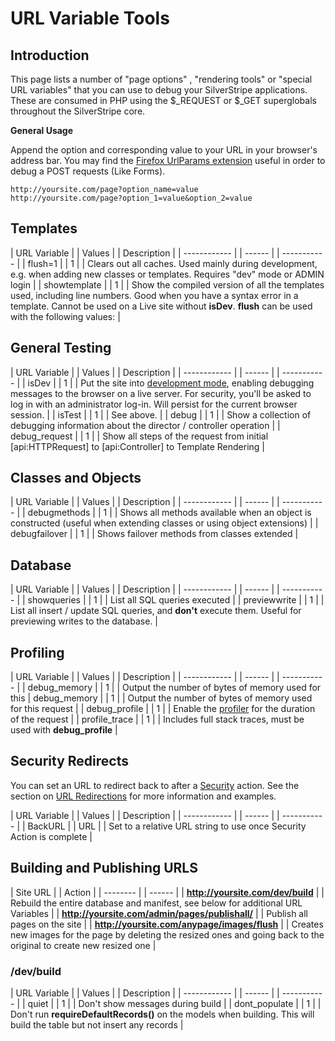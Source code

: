 # URL Variable Tools

## Introduction

This page lists a number of "page options" , "rendering tools" or "special URL variables" that you can use to debug your
SilverStripe applications.  These are consumed in PHP using the $_REQUEST or $_GET superglobals throughout the SilverStripe
core.

**General Usage**

Append the option and corresponding value to your URL in your browser's address bar.  You may find the [Firefox UrlParams extension](https://addons.mozilla.org/en-US/firefox/addon/1290) useful in order to debug a POST requests (Like Forms).

    http://yoursite.com/page?option_name=value
    http://yoursite.com/page?option_1=value&option_2=value

## Templates

 | URL Variable | | Values | | Description                                                     | 
 | ------------ | | ------ | | -----------                                                     | 
 | flush=1      | | 1      | | Clears out all caches. Used mainly during development, e.g. when adding new classes or templates. Requires "dev" mode or ADMIN login |
 | showtemplate | | 1      | | Show the compiled version of all the templates used, including line numbers.  Good when you have a syntax error in a template. Cannot be used on a Live site without **isDev**.  **flush** can be used with the following values: |

## General Testing

 | URL Variable  | | Values | | Description                                                | 
 | ------------  | | ------ | | -----------                                                | 
 | isDev         | | 1      | | Put the site into [development mode](/topics/debugging), enabling debugging messages to the browser on a live server.  For security, you'll be asked to log in with an administrator log-in. Will persist for the current browser session. | 
 | isTest        | | 1      | | See above. | 
 | debug         | | 1      | | Show a collection of debugging information about the director / controller operation        |
 | debug_request | | 1      | | Show all steps of the request from initial [api:HTTPRequest] to [api:Controller] to Template Rendering  | 

## Classes and Objects

 | URL Variable    | | Values | | Description                                                                               | 
 | ------------    | | ------ | | -----------                                                                               | 
 | debugmethods    | | 1      | | Shows all methods available when an object is constructed (useful when extending classes or using object extensions) | 
 | debugfailover   | | 1      | | Shows failover methods from classes extended                                              | 

## Database

 | URL Variable | | Values | | Description                                                                                  | 
 | ------------ | | ------ | | -----------                                                                                  | 
 | showqueries  | | 1      | | List all SQL queries executed                                                                | 
 | previewwrite | | 1      | | List all insert / update SQL queries, and **don't** execute them.  Useful for previewing writes to the database. | 

## Profiling

 | URL Variable     | | Values | | Description                                                                                      | 
 | ------------     | | ------ | | -----------                                                                                      | 
 | debug_memory     | | 1      | | Output the number of bytes of memory used for this 
 | debug_memory     | | 1      | | Output the number of bytes of memory used for this request                                       | 
 | debug_profile    | | 1      | | Enable the [profiler](/topics/debugging) for the duration of the request                         | 
 | profile_trace    | | 1      | | Includes full stack traces, must be used with **debug_profile**                                  | 

## Security Redirects

You can set an URL to redirect back to after a [Security](/topics/security) action.  See the section on
[URL Redirections](/topics/controller/#redirection) for more information and examples.

 | URL Variable | | Values | | Description                                                          | 
 | ------------ | | ------ | | -----------                                                          | 
 | BackURL      | | URL    | | Set to a relative URL string to use once Security Action is complete | 

## Building and Publishing URLS

 | Site URL                                         | | Action                                                            | 
 | --------                                         | | ------                                                            | 
 | **http://yoursite.com/dev/build**                | | Rebuild the entire database and manifest, see below for additional URL Variables                                      | 
 | **http://yoursite.com/admin/pages/publishall/**  | | Publish all pages on the site                                     | 
 | **http://yoursite.com/anypage/images/flush**     | | Creates new images for the page by deleting the resized ones and going back to the original to create new resized one | 

###  /dev/build

 | URL Variable  | | Values | | Description                                                                                 | 
 | ------------  | | ------ | | -----------                                                                                 | 
 | quiet         | | 1      | | Don't show messages during build                                                            | 
 | dont_populate | | 1      | | Don't run **requireDefaultRecords()** on the models when building. This will build the table but not insert any records | 

